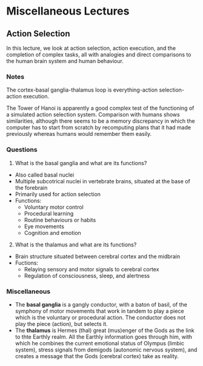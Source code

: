 # Miscellaneous Lectures
## Action Selection

In this lecture, we look at action selection, action execution, and the completion of complex tasks, all with analogies and direct comparisons to the human brain system and human behaviour. 

### Notes

The cortex-basal ganglia-thalamus loop is everything-action selection-action execution.

The Tower of Hanoi is apparently a good complex test of the functioning of a simulated action selection system. Comparison with humans shows similarities, although there seems to be a memory discrepancy in which the computer has to start from scratch by recomputing plans that it had made previously whereas humans would remember them easily.

### Questions

1. What is the basal ganglia and what are its functions?
  * Also called basal nuclei
  * Multiple subcotrical nuclei in vertebrate brains, situated at the base of the forebrain
  * Primarily used for action selection
  * Functions:
    * Voluntary motor control
    * Procedural learning
    * Routine behaviours or habits
    * Eye movements
    * Cognition and emotion
2. What is the thalamus and what are its functions?
  * Brain structure situated between cerebral cortex and the midbrain
  * Fuctions:
    * Relaying sensory and motor signals to cerebral cortex
    * Regulation of consciousness, sleep, and alertness

### Miscellaneous

* The **basal ganglia** is a gangly conductor, with a baton of basil, of the symphony of motor movements that work in tandem to play a piece which is the voluntary or procedural action. The conductor does not play the piece (action), but selects it.
* The **thalamus** is Hermes (thal) great (mus)enger of the Gods as the link to thte Earthly realm. All the Earthly information goes through him, with which he combines the current emotional status of Olympus (limbic system), stress signals from demigods (autonomic nervous system), and creates a message that the Gods (cerebral cortex) take as reality.

